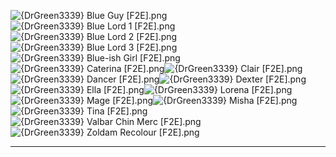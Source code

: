 ![{DrGreen3339} Blue Guy [F2E].png](https://raw.githubusercontent.com/Klokinator/FE-Repo/main/Portrait%20Repository/Spriting%20Community%20OC's%20(Grouped%20by%20Artist)/DrGreen3339/%7BDrGreen3339%7D%20Blue%20Guy%20%5BF2E%5D.png "{DrGreen3339} Blue Guy [F2E].png")![{DrGreen3339} Blue Lord 1 [F2E].png](https://raw.githubusercontent.com/Klokinator/FE-Repo/main/Portrait%20Repository/Spriting%20Community%20OC's%20(Grouped%20by%20Artist)/DrGreen3339/%7BDrGreen3339%7D%20Blue%20Lord%201%20%5BF2E%5D.png "{DrGreen3339} Blue Lord 1 [F2E].png")![{DrGreen3339} Blue Lord 2 [F2E].png](https://raw.githubusercontent.com/Klokinator/FE-Repo/main/Portrait%20Repository/Spriting%20Community%20OC's%20(Grouped%20by%20Artist)/DrGreen3339/%7BDrGreen3339%7D%20Blue%20Lord%202%20%5BF2E%5D.png "{DrGreen3339} Blue Lord 2 [F2E].png")![{DrGreen3339} Blue Lord 3 [F2E].png](https://raw.githubusercontent.com/Klokinator/FE-Repo/main/Portrait%20Repository/Spriting%20Community%20OC's%20(Grouped%20by%20Artist)/DrGreen3339/%7BDrGreen3339%7D%20Blue%20Lord%203%20%5BF2E%5D.png "{DrGreen3339} Blue Lord 3 [F2E].png")![{DrGreen3339} Blue-ish Girl [F2E].png](https://raw.githubusercontent.com/Klokinator/FE-Repo/main/Portrait%20Repository/Spriting%20Community%20OC's%20(Grouped%20by%20Artist)/DrGreen3339/%7BDrGreen3339%7D%20Blue-ish%20Girl%20%5BF2E%5D.png "{DrGreen3339} Blue-ish Girl [F2E].png")![{DrGreen3339} Caterina [F2E].png](https://raw.githubusercontent.com/Klokinator/FE-Repo/main/Portrait%20Repository/Spriting%20Community%20OC's%20(Grouped%20by%20Artist)/DrGreen3339/%7BDrGreen3339%7D%20Caterina%20%5BF2E%5D.png "{DrGreen3339} Caterina [F2E].png")![{DrGreen3339} Clair [F2E].png](https://raw.githubusercontent.com/Klokinator/FE-Repo/main/Portrait%20Repository/Spriting%20Community%20OC's%20(Grouped%20by%20Artist)/DrGreen3339/%7BDrGreen3339%7D%20Clair%20%5BF2E%5D.png "{DrGreen3339} Clair [F2E].png")![{DrGreen3339} Dancer [F2E].png](https://raw.githubusercontent.com/Klokinator/FE-Repo/main/Portrait%20Repository/Spriting%20Community%20OC's%20(Grouped%20by%20Artist)/DrGreen3339/%7BDrGreen3339%7D%20Dancer%20%5BF2E%5D.png "{DrGreen3339} Dancer [F2E].png")![{DrGreen3339} Dexter [F2E].png](https://raw.githubusercontent.com/Klokinator/FE-Repo/main/Portrait%20Repository/Spriting%20Community%20OC's%20(Grouped%20by%20Artist)/DrGreen3339/%7BDrGreen3339%7D%20Dexter%20%5BF2E%5D.png "{DrGreen3339} Dexter [F2E].png")![{DrGreen3339} Ella [F2E].png](https://raw.githubusercontent.com/Klokinator/FE-Repo/main/Portrait%20Repository/Spriting%20Community%20OC's%20(Grouped%20by%20Artist)/DrGreen3339/%7BDrGreen3339%7D%20Ella%20%5BF2E%5D.png "{DrGreen3339} Ella [F2E].png")![{DrGreen3339} Lorena [F2E].png](https://raw.githubusercontent.com/Klokinator/FE-Repo/main/Portrait%20Repository/Spriting%20Community%20OC's%20(Grouped%20by%20Artist)/DrGreen3339/%7BDrGreen3339%7D%20Lorena%20%5BF2E%5D.png "{DrGreen3339} Lorena [F2E].png")![{DrGreen3339} Mage [F2E].png](https://raw.githubusercontent.com/Klokinator/FE-Repo/main/Portrait%20Repository/Spriting%20Community%20OC's%20(Grouped%20by%20Artist)/DrGreen3339/%7BDrGreen3339%7D%20Mage%20%5BF2E%5D.png "{DrGreen3339} Mage [F2E].png")![{DrGreen3339} Misha [F2E].png](https://raw.githubusercontent.com/Klokinator/FE-Repo/main/Portrait%20Repository/Spriting%20Community%20OC's%20(Grouped%20by%20Artist)/DrGreen3339/%7BDrGreen3339%7D%20Misha%20%5BF2E%5D.png "{DrGreen3339} Misha [F2E].png")![{DrGreen3339} Tina [F2E].png](https://raw.githubusercontent.com/Klokinator/FE-Repo/main/Portrait%20Repository/Spriting%20Community%20OC's%20(Grouped%20by%20Artist)/DrGreen3339/%7BDrGreen3339%7D%20Tina%20%5BF2E%5D.png "{DrGreen3339} Tina [F2E].png")![{DrGreen3339} Valbar Chin Merc [F2E].png](https://raw.githubusercontent.com/Klokinator/FE-Repo/main/Portrait%20Repository/Spriting%20Community%20OC's%20(Grouped%20by%20Artist)/DrGreen3339/%7BDrGreen3339%7D%20Valbar%20Chin%20Merc%20%5BF2E%5D.png "{DrGreen3339} Valbar Chin Merc [F2E].png")![{DrGreen3339} Zoldam Recolour [F2E].png](https://raw.githubusercontent.com/Klokinator/FE-Repo/main/Portrait%20Repository/Spriting%20Community%20OC's%20(Grouped%20by%20Artist)/DrGreen3339/%7BDrGreen3339%7D%20Zoldam%20Recolour%20%5BF2E%5D.png "{DrGreen3339} Zoldam Recolour [F2E].png")



----

